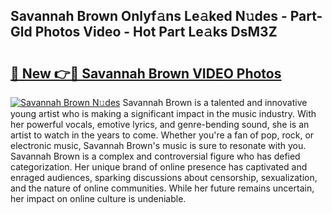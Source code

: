 ## Savannah Brown Onlyf𝚊ns Le𝚊ked N𝚞des - Part-Gld Photos Video - Hot Part Le𝚊ks DsM3Z

# <h2><a href="http://ab56115.deff.icu/?id=Savannah+Brown">🔗 New 👉🔴 Savannah Brown VIDEO Photos</a></h2>

[![Savannah Brown N𝚞des](https://i.imgur.com/rIISA9y.gif)](http://ab56115.deff.icu/?id=Savannah+Brown)
Savannah Brown is a talented and innovative young artist who is making a significant impact in the music industry. With her powerful vocals, emotive lyrics, and genre-bending sound, she is an artist to watch in the years to come. Whether you're a fan of pop, rock, or electronic music, Savannah Brown's music is sure to resonate with you. Savannah Brown is a complex and controversial figure who has defied categorization. Her unique brand of online presence has captivated and enraged audiences, sparking discussions about censorship, sexualization, and the nature of online communities. While her future remains uncertain, her impact on online culture is undeniable.
